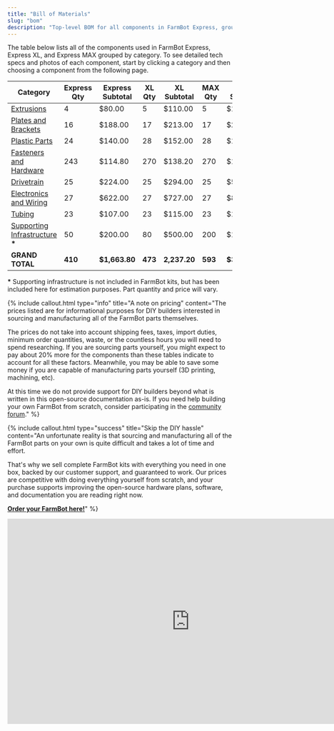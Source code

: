 ```yaml
---
title: "Bill of Materials"
slug: "bom"
description: "Top-level BOM for all components in FarmBot Express, grouped by category. Visit [our shop](http://shop.farm.bot) to purchase parts."
---
```


The table below lists all of the components used in FarmBot Express, Express XL, and Express MAX grouped by category. To see detailed tech specs and photos of each component, start by clicking a category and then choosing a component from the following page.

|Category|Express Qty|Express Subtotal|XL Qty|XL Subtotal|MAX Qty|MAX Subtotal|
|--------|-----------|----------------|------|-----------|-------|------------|
|[Extrusions](bom/extrusions.md)|4|$80.00|5|$110.00|5|$110.00
|[Plates and Brackets](bom/plates-and-brackets.md)|16|$188.00|17|$213.00|17|$213.00
|[Plastic Parts](bom/plastic-parts.md)|24|$140.00|28|$152.00|28|$152.00
|[Fasteners and Hardware](bom/fasteners-and-hardware.md)|243|$114.80|270|$138.20|270|$138.20
|[Drivetrain](bom/drivetrain.md)|25|$224.00|25|$294.00|25|$514.00
|[Electronics and Wiring](bom/electronics-and-wiring.md)|27|$622.00|27|$727.00|27|$897.00
|[Tubing](bom/tubing.md)|23|$107.00|23|$115.00|23|$135.00
|[Supporting Infrastructure](../FarmBot-Express-v1.0/supporting-infrastructure/building-a-fixed-raised-bed.md) **\***|50|$200.00|80|$500.00|200|$1200.00
|**GRAND TOTAL**|**410**|**$1,663.80**|**473**|**2,237.20**|**593**|**$3,347.20**

**\*** Supporting infrastructure is not included in FarmBot kits, but has been included here for estimation purposes. Part quantity and price will vary.

{%
include callout.html
type="info"
title="A note on pricing"
content="The prices listed are for informational purposes for DIY builders interested in sourcing and manufacturing all of the FarmBot parts themselves.

The prices do not take into account shipping fees, taxes, import duties, minimum order quantities, waste, or the countless hours you will need to spend researching. If you are sourcing parts yourself, you might expect to pay about 20% more for the components than these tables indicate to account for all these factors. Meanwhile, you may be able to save some money if you are capable of manufacturing parts yourself (3D printing, machining, etc).

At this time we do not provide support for DIY builders beyond what is written in this open-source documentation as-is. If you need help building your own FarmBot from scratch, consider participating in the [community forum](https://forum.farmbot.org)."
%}

{%
include callout.html
type="success"
title="Skip the DIY hassle"
content="An unfortunate reality is that sourcing and manufacturing all of the FarmBot parts on your own is quite difficult and takes a lot of time and effort.

That's why we sell complete FarmBot kits with everything you need in one box, backed by our customer support, and guaranteed to work. Our prices are competitive with doing everything yourself from scratch, and your purchase supports improving the open-source hardware plans, software, and documentation you are reading right now.

**[Order your FarmBot here!](http://buy.farm.bot)**"
%}

<iframe width="815" height="460" src="https://www.youtube.com/embed/_jw98qozK4s" frameborder="0" allow="accelerometer; autoplay; clipboard-write; encrypted-media; gyroscope; picture-in-picture" allowfullscreen></iframe>

